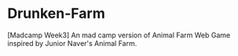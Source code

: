 # Drunken-Farm
[Madcamp Week3] An mad camp version of Animal Farm Web Game inspired by Junior Naver's Animal Farm.

